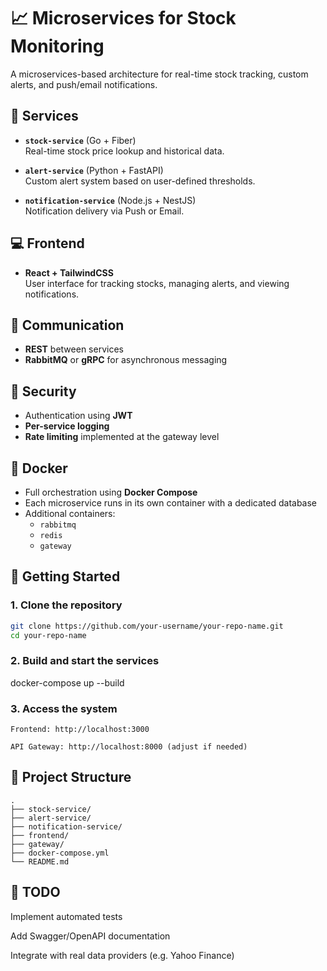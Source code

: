 # 📈 Microservices for Stock Monitoring

A microservices-based architecture for real-time stock tracking, custom alerts, and push/email notifications.

## 🧩 Services

- **`stock-service`** (Go + Fiber)  
  Real-time stock price lookup and historical data.

- **`alert-service`** (Python + FastAPI)  
  Custom alert system based on user-defined thresholds.

- **`notification-service`** (Node.js + NestJS)  
  Notification delivery via Push or Email.

## 💻 Frontend

- **React + TailwindCSS**  
  User interface for tracking stocks, managing alerts, and viewing notifications.

## 🔗 Communication

- **REST** between services  
- **RabbitMQ** or **gRPC** for asynchronous messaging

## 🔐 Security

- Authentication using **JWT**
- **Per-service logging**
- **Rate limiting** implemented at the gateway level

## 🐳 Docker

- Full orchestration using **Docker Compose**
- Each microservice runs in its own container with a dedicated database
- Additional containers:
  - `rabbitmq`
  - `redis`
  - `gateway`

## 🚀 Getting Started

### 1. Clone the repository

```bash
git clone https://github.com/your-username/your-repo-name.git
cd your-repo-name
```

### 2. Build and start the services

docker-compose up --build

### 3. Access the system

    Frontend: http://localhost:3000

    API Gateway: http://localhost:8000 (adjust if needed)

## 📁 Project Structure

```
.
├── stock-service/
├── alert-service/
├── notification-service/
├── frontend/
├── gateway/
├── docker-compose.yml
└── README.md
```

## 📌 TODO

Implement automated tests

Add Swagger/OpenAPI documentation

Integrate with real data providers (e.g. Yahoo Finance)
